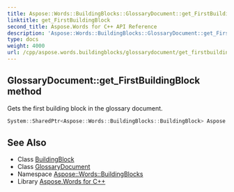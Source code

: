 ```yaml
---
title: Aspose::Words::BuildingBlocks::GlossaryDocument::get_FirstBuildingBlock method
linktitle: get_FirstBuildingBlock
second_title: Aspose.Words for C++ API Reference
description: 'Aspose::Words::BuildingBlocks::GlossaryDocument::get_FirstBuildingBlock method. Gets the first building block in the glossary document in C++.'
type: docs
weight: 4000
url: /cpp/aspose.words.buildingblocks/glossarydocument/get_firstbuildingblock/
---
```

## GlossaryDocument::get_FirstBuildingBlock method


Gets the first building block in the glossary document.

```cpp
System::SharedPtr<Aspose::Words::BuildingBlocks::BuildingBlock> Aspose::Words::BuildingBlocks::GlossaryDocument::get_FirstBuildingBlock()
```

## See Also

* Class [BuildingBlock](../../buildingblock/)
* Class [GlossaryDocument](../)
* Namespace [Aspose::Words::BuildingBlocks](../../)
* Library [Aspose.Words for C++](../../../)
